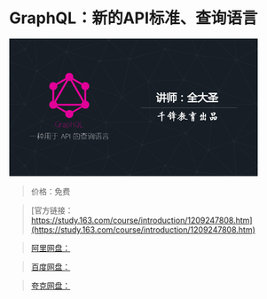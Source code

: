 # GraphQL：新的API标准、查询语言

![img](../../../assets/study163/free/65bd90772e304d6bbff03605be8a9a73.png)

> 价格：免费

> [官方链接：https://study.163.com/course/introduction/1209247808.htm](https://study.163.com/course/introduction/1209247808.htm)

> [阿里网盘：]()

> [百度网盘：]()

> [夸克网盘：]()
